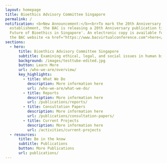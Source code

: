 ```yaml
---
layout: homepage
title: Bioethics Advisory Committee Singapore
permalink: /
notification: <b>New Announcement:</b><br>To mark the 20th Anniversary of its
  establishment, the BAC is releasing a 20th Anniversary publication titled 'The
  Future of Bioethics in Singapore'. An electronic copy is available for free on
  the BAC website <a href="https://www.bacvirtualconference.com">here</a>.
sections:
  - hero:
      title: Bioethics Advisory Committee Singapore
      subtitle: Examining ethical, legal, and social issues in human biomedical research
      background: /images/testtube-edited.jpg
      button: Learn More
      url: /who-we-are/overview/
      key_highlights:
        - title: What We Do
          description: More information here
          url: /who-we-are/what-we-do/
        - title: Reports
          description: More information here
          url: /publications/reports/
        - title: Consultation Papers
          description: More information here
          url: /publications/consultation-papers/
        - title: Current Projects
          description: More information here
          url: /activities/current-projects
  - resources:
      title: Be in the know
      subtitle: Publications
      button: More Publications
      url: publications/
---
```


